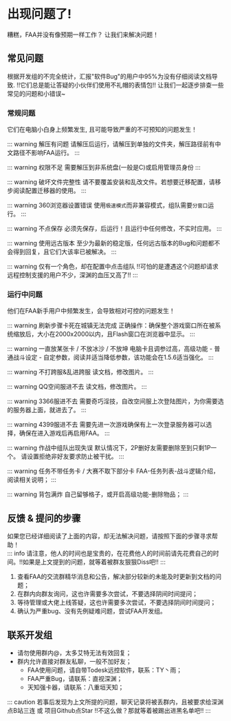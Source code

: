 # 出现问题了!

糟糕，FAA并没有像预期一样工作？
让我们来解决问题！

## 常见问题
根据开发组的不完全统计，汇报"软件Bug"的用户中95%为没有仔细阅读文档导致. !!它们总是能让答疑的小伙伴们使用不礼帽的表情包!!
让我们一起逐步排查一些常见的问题和小错误~

### 常规问题
它们在电脑小白身上频繁发生, 且可能导致严重的不可预知的问题发生！

::: warning 解压有问题
请解压后运行，请解压到单独的文件夹，解压路径前有中文路径不影响FAA运行。
:::

::: warning 权限不足
需要解压到非系统盘(一般是C)或启用管理员身份
:::

::: warning 破坏文件完整性
请不要覆盖安装和乱改文件。若想要迁移配置，请移步阅读配置迁移器的使用。
:::

::: warning 360浏览器设置错误
使用`极速模式`而非兼容模式，组队需要`分窗口`运行。
:::

::: warning 不点保存
必须先保存，后运行！且运行中任何修改，不实时应用。
:::

::: warning 使用远古版本
至少为最新的稳定版，任何远古版本的Bug和问题都不会得到回复，且它们大该率已被解决。
:::

::: warning  仅有一个角色，却在配置中点击组队
!!可怕的是遭遇这个问题却请求远程控制支援的用户不少，深渊的血压又高了!!
:::

### 运行中问题
他们在FAA新手用户中频繁发生，会导致相对可控的问题发生！

::: warning 刷新步骤卡死在城镇无法完成
正确操作：确保整个游戏窗口所在被系统缩放后，大小在2000x2000以内，且Flash窗口在浏览器中显示。
:::

::: warning 一直放某张卡 / 不放冰沙 / 不放坤
电脑卡且调参过高，高级功能 - 普通战斗设定 - 自定参数，阅读并适当降低参数，该功能会在1.5.6适当强化。
:::

::: warning 不打跨服&乱进跨服
读文档，修改图片。
:::

::: warning QQ空间服进不去
读文档，修改图片。
:::

::: warning 3366服进不去
需要奇巧淫技，自改空间服上次登陆图片，为你需要选的服务器上面，就进去了。
:::

::: warning 4399服进不去
需要先进一次游戏确保有上一次登录服务器可以选择，确保在进入游戏后再启用FAA。
:::

::: warning 作战中组队出现失误
默认情况下，2P删好友需要删除至到只剩1P一个。
请设置拒绝非好友要求防止被干扰。
:::

::: warning 任务不带任务卡 / 大赛不取下部分卡
FAA-任务列表-战斗逻辑介绍，阅读相关说明；
:::

::: warning 背包满炸
自己留够格子，或开启高级功能-删除物品；
:::


## 反馈 & 提问的步骤
如果您已经详细阅读了上面的内容，却无法解决问题，请按照下面的步骤寻求帮助！  
::: info 请注意，他人的时间也是宝贵的，在花费他人的时间前请先花费自己的时间。!!如果是上文提到的问题，就等着被群友狠狠Diss吧!!
:::
1. 查看FAA的交流群精华消息和公告，解决部分较新的未能及时更新到文档的问题；
2. 在群内向群友询问，这也许需要多次尝试，不要选择阴间时间提问；
3. 等待管理或大佬上线答疑，这也许需要多次尝试，不要选择阴间时间提问；
4. 确认为严重bug、没有先例疑难问题，尝试FAA开发组。

## 联系开发组
- 请勿使用群内@，太多艾特无法有效回复； 
- 群内允许直接对群友私聊，一般不加好友；
    - FAA使用问题，请自带Todesk远控软件，联系：TY丶雨；
    - FAA严重Bug，请联系：直视深渊；
    - 天知强卡器，请联系：八重垣天知；

::: caution 若事后发现为上文所提的问题，聊天记录将被丢群内，且被要求给深渊点B站三连 或 项目Github点Star !!不这么做？那就等着被踢出进黑名单吧!!
:::